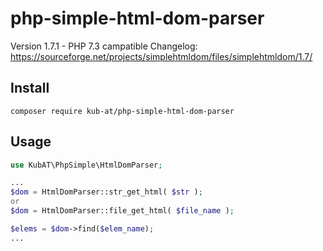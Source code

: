 php-simple-html-dom-parser
==========================

Version 1.7.1 - PHP 7.3 campatible
Changelog: https://sourceforge.net/projects/simplehtmldom/files/simplehtmldom/1.7/


Install
-------

```
composer require kub-at/php-simple-html-dom-parser
```

Usage
-----

```php
use KubAT\PhpSimple\HtmlDomParser;

...
$dom = HtmlDomParser::str_get_html( $str );
or
$dom = HtmlDomParser::file_get_html( $file_name );

$elems = $dom->find($elem_name);
...

```
